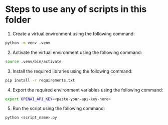 # Steps to use any of scripts in this folder
1. Create a virtual environment using the following command:
```bash
python -m venv .venv
```

2. Activate the virtual environment using the following command:
```bash
source .venv/bin/activate
```

3. Install the required libraries using the following command:
```bash
pip install -r requirements.txt
```

4. Export the required environment variables using the following command:
```bash
export OPENAI_API_KEY=<paste-your-api-key-here>
```

5. Run the script using the following command:
```bash
python <script_name>.py
```
